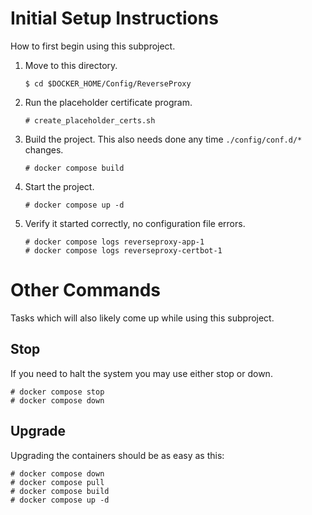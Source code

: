 # Initial Setup Instructions
How to first begin using this subproject.
1. Move to this directory.
    ```
    $ cd $DOCKER_HOME/Config/ReverseProxy
    ```
1. Run the placeholder certificate program.
    ```
    # create_placeholder_certs.sh
    ```
1. Build the project. This also needs done any time `./config/conf.d/*` changes.
    ```
    # docker compose build
    ```
1. Start the project.
    ```
    # docker compose up -d
    ```
1. Verify it started correctly, no configuration file errors.
    ```
    # docker compose logs reverseproxy-app-1
    # docker compose logs reverseproxy-certbot-1
    ```

# Other Commands
Tasks which will also likely come up while using this subproject.
## Stop
If you need to halt the system you may use either stop or down.
```
# docker compose stop
# docker compose down
```
## Upgrade
Upgrading the containers should be as easy as this:
```
# docker compose down
# docker compose pull
# docker compose build
# docker compose up -d
```
